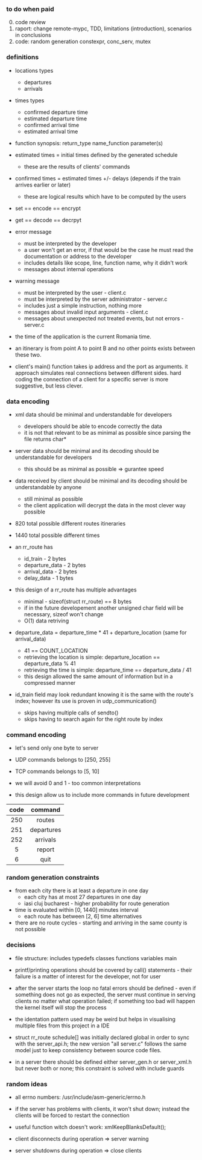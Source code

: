 ### to do when paid

0. code review
0. raport: change remote-mypc, TDD, limitations (introduction), scenarios in conclusions
0. code: random generation constexpr, conc_serv, mutex

### definitions

- locations types
    - departures
    - arrivals

- times types
    - confirmed departure time
    - estimated departure time
    - confirmed arrival time
    - estimated arrival time

- function synopsis: return_type name_function parameter(s)
- estimated times = initial times defined by the generated schedule
    - these are the results of clients' commands
- confirmed times = estimated times +/- delays (depends if the train arrives earlier or later)
    - these are logical results which have to be computed by the users

- set == encode == encrypt
- get == decode == decrpyt

- error message
    - must be interpreted by the developer
    - a user won't get an error, if that would be the case he must read the documentation or address to the developer
    - includes details like scope, line, function name, why it didn't work
    - messages about internal operations
- warning message
    - must be interpreted by the user - client.c
    - must be interpreted by the server administrator - server.c
    - includes just a simple instruction, nothing more
    - messages about invalid input arguments - client.c
    - messages about unexpected not treated events, but not errors - server.c

- the time of the application is the current Romania time.
- an itinerary is from point A to point B and no other points exists between these two.
- client's main() function takes ip address and the port as arguments. it approach simulates real connections between different sides. hard coding the connection of a client for a specific server is more suggestive, but less clever.

### data encoding

- xml data should be minimal and understandable for developers
    - developers should be able to encode correctly the data
    - it is not that relevant to be as minimal as possible since parsing the file returns char*
- server data should be minimal and its decoding should be understandable for developers
    - this should be as minimal as possible => gurantee speed
- data received by client should be minimal and its decoding should be understandable by anyone
    - still minimal as possible
    - the client application will decrypt the data in the most clever way possible

- 820 total possible different routes itineraries
- 1440 total possible different times

- an rr_route has
    - id_train - 2 bytes
    - departure_data - 2 bytes
    - arrival_data - 2 bytes
    - delay_data - 1 bytes
- this design of a rr_route has multiple advantages
    - minimal - sizeof(struct rr_route) == 8 bytes
    - if in the future developement another unsigned char field will be necessary, sizeof won't change
    - O(1) data retriving
- departure_data = departure_time * 41 + departure_location (same for arrival_data)
    - 41 == COUNT_LOCATION
    - retrieving the location is simple: departure_location == departure_data % 41
    - retrieving the time is simple: departure_time == departure_data / 41
    - this design allowed the same amount of information but in a compressed manner
- id_train field may look redundant knowing it is the same with the route's index; however its use is proven in udp_communication()
    - skips having multiple calls of sendto()
    - skips having to search again for the right route by index

### command encoding 

- let's send only one byte to server
- UDP commands belongs to [250, 255]
- TCP commands belongs to [5, 10]
- we will avoid 0 and 1 - too common interpretations

- this design allow us to include more commands in future development

| code | command    |
|:----:|:----------:|
| 250  | routes     |
| 251  | departures |
| 252  | arrivals   |
| 5    | report     |
| 6    | quit       |

### random generation constraints

- from each city there is at least a departure in one day
    - each city has at most 27 departures in one day
    - iasi cluj bucharest - higher probability for route generation
- time is evaluated within [0, 1440] minutes interval
    - each route has between [2, 6] time alternatives
- there are no route cycles - starting and arriving in the same county is not possible

### decisions

- file structure: includes typedefs classes functions variables main

- printf/printing operations should be covered by call() statements - their failure is a matter of interest for the developer, not for user

- after the server starts the loop no fatal errors should be defined - even if something does not go as expected, the server must continue in serving clients no matter what operation failed; if something too bad will happen the kernel itself will stop the process

- the identation pattern used may be weird but helps in visualising multiple files from this project in a IDE

- struct rr_route schedule[] was initially declared global in order to sync with the server_api.h; the new version "all server.c" follows the same model just to keep consistency between source code files.

- in a server there should be defined either server_gen.h or server_xml.h but never both or none; this constraint is solved with include guards

### random ideas

- all errno numbers: /usr/include/asm-generic/errno.h
- if the server has problems with clients, it won't shut down; instead the clients will be forced to restart the connection
- useful function witch doesn't work: xmlKeepBlanksDefault();

- client disconnects during operation => server warning
- server shutdowns during operation => close clients
